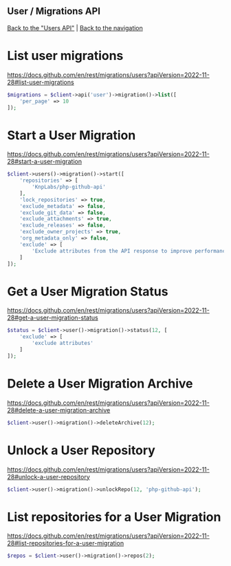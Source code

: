 ## User / Migrations API
[Back to the "Users API"](../../users.md) | [Back to the navigation](../../README.md)

# List user migrations

https://docs.github.com/en/rest/migrations/users?apiVersion=2022-11-28#list-user-migrations

```php
$migrations = $client->api('user')->migration()->list([
    'per_page' => 10
]);
```

# Start a User Migration

https://docs.github.com/en/rest/migrations/users?apiVersion=2022-11-28#start-a-user-migration

```php
$client->users()->migration()->start([
    'repositories' => [
        'KnpLabs/php-github-api'
    ],
    'lock_repositories' => true,
    'exclude_metadata' => false,
    'exclude_git_data' => false,
    'exclude_attachments' => true,
    'exclude_releases' => false,
    'exclude_owner_projects' => true,
    'org_metadata_only' => false,
    'exclude' => [
        'Exclude attributes from the API response to improve performance'
    ]
]);
```

# Get a User Migration Status

https://docs.github.com/en/rest/migrations/users?apiVersion=2022-11-28#get-a-user-migration-status

```php
$status = $client->user()->migration()->status(12, [
    'exclude' => [
        'exclude attributes'
    ]
]);
```

# Delete a User Migration Archive

https://docs.github.com/en/rest/migrations/users?apiVersion=2022-11-28#delete-a-user-migration-archive

```php
$client->user()->migration()->deleteArchive(12);
```

# Unlock a User Repository

https://docs.github.com/en/rest/migrations/users?apiVersion=2022-11-28#unlock-a-user-repository

```php
$client->user()->migration()->unlockRepo(12, 'php-github-api');
```

# List repositories for a User Migration

https://docs.github.com/en/rest/migrations/users?apiVersion=2022-11-28#list-repositories-for-a-user-migration

```php
$repos = $client->user()->migration()->repos(2);
```
